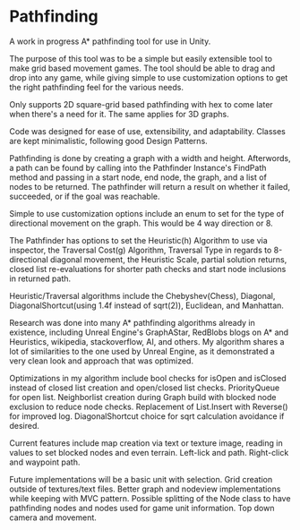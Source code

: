 # Pathfinding

A work in progress A* pathfinding tool for use in Unity.

The purpose of this tool was to be a simple but easily extensible tool to make grid based movement games. The tool should be able to drag and drop into any game, while giving simple to use customization options to get the right pathfinding feel for the various needs.

Only supports 2D square-grid based pathfinding with hex to come later when there's a need for it. The same applies for 3D graphs.

Code was designed for ease of use, extensibility, and adaptability. Classes are kept minimalistic, following good Design Patterns.

Pathfinding is done by creating a graph with a width and height. Afterwords, a path can be found by calling into the Pathfinder Instance's FindPath method and passing in a start node, end node, the graph, and a list of nodes to be returned.
The pathfinder will return a result on whether it failed, succeeded, or if the goal was reachable.

Simple to use customization options include an enum to set for the type of directional movement on the graph. This would be 4 way direction or 8.

The Pathfinder has options to set the Heuristic(h) Algorithm to use via inspector, the Traversal Cost(g) Algorithm, Traversal Type in regards to 8-directional diagonal movement, the Heuristic Scale, partial solution returns, closed list re-evaluations for shorter path checks and start node inclusions in returned path.

Heuristic/Traversal algorithms include the Chebyshev(Chess), Diagonal, DiagonalShortcut(using 1.4f instead of sqrt(2)), Euclidean, and Manhattan.

Research was done into many A* pathfinding algorithms already in existence, including Unreal Engine's GraphAStar, RedBlobs blogs on A* and Heuristics, wikipedia, stackoverflow, AI, and others.
My algorithm shares a lot of similarities to the one used by Unreal Engine, as it demonstrated a very clean look and approach that was optimized.

Optimizations in my algorithm include bool checks for isOpen and isClosed instead of closed list creation and open/closed list checks. PriorityQueue for open list. Neighborlist creation during Graph build with blocked node exclusion to reduce node checks. Replacement of List.Insert with Reverse() for improved log. DiagonalShortcut choice for sqrt calculation avoidance if desired. 

Current features include map creation via text or texture image, reading in values to set blocked nodes and even terrain. Left-lick and path. Right-click and waypoint path.

Future implementations will be a basic unit with selection. Grid creation outside of textures/text files. Better graph and nodeview implementations while keeping with MVC pattern. Possible splitting of the Node class to have pathfinding nodes and nodes used for game unit information. Top down camera and movement.
